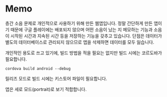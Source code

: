 # Memo
층간 소음 문제로 개인적으로 사용하기 위해 만든 웹앱입니다. 정말 간단하게 만든 앱이기 때문에 구글 플레이에는 배포되지 않으며 어떤 소음이 났는 지 메모하는 기능과 소음이 시작된 시간과 지속된 시간 등을 저장하는 기능을 갖추고 있습니다. 단점은 데이터가 별도의 데이터베이스로 관리되지 않으므로 앱을 삭제하면 데이터를 모두 잃습니다.

개인적인 용도로 쓰고 있기에, 빌드 방법을 적을 필요는 없지만 빌드 시에는 코르도바가 필요합니다. 

```
cordova build android --debug
```

릴리즈 모드로 빌드 시에는 키스토어 파일이 필요합니다.

앱은 세로 모드(portrait)로 보기 적합합니다.